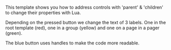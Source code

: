 This template shows you how to address controls with
'parent' & 'children' to change their properties with Lua.

Depending on the pressed button we change the text of 
3 labels. One in the root template (red), one in a group 
(yellow) and one on a page in a pager (green).

The blue button uses handles to make the code more 
readable.

